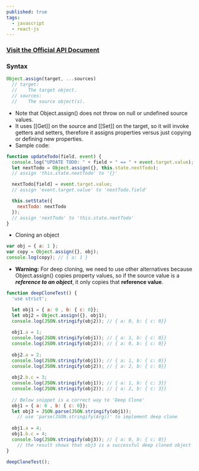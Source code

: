 ```yaml
---
published: true
tags:
  - javascript
  - react-js
---
```

### [Visit the Official API Document](https://developer.mozilla.org/en-US/docs/Web/JavaScript/Reference/Global_Objects/Object/assign)


### Syntax

```javascript
Object.assign(target, ...sources)
  // target:
  //    The target object.
  // sources:
  //    The source object(s).

```

* Note that Object.assign() does not throw on null or undefined source values.
* It uses [[Get]] on the source and [[Set]] on the target, so it will invoke getters and setters, therefore it assigns properties versus just copying or defining new properties.
* Sample code:

```javascript
function updateTodo(field, event) {
  console.log("UPDATE TODO: " + field + " == " + event.target.value);
  let nextTodo = Object.assign({}, this.state.nextTodo);
  // assign 'this.state.nextTodo' to '{}'

  nextTodo[field] = event.target.value;
  // assign 'event.target.value' to 'nextTodo.field'

  this.setState({
    nextTodo: nextTodo
  });        
  // assign 'nextTodo' to 'this.state.nextTodo'
}
```

* Cloning an object
```javascript
var obj = { a: 1 };
var copy = Object.assign({}, obj);
console.log(copy); // { a: 1 }
```

* **Warning:** For deep cloning, we need to use other alternatives because Object.assign() copies property values, so if the source value is a **_reference to an object_**, it only copies that **reference value**.

```javascript
function deepCloneTest() {
  'use strict';

  let obj1 = { a: 0 , b: { c: 0}};
  let obj2 = Object.assign({}, obj1);
  console.log(JSON.stringify(obj2)); // { a: 0, b: { c: 0}}
  
  obj1.a = 1;
  console.log(JSON.stringify(obj1)); // { a: 1, b: { c: 0}}
  console.log(JSON.stringify(obj2)); // { a: 0, b: { c: 0}}
  
  obj2.a = 2;
  console.log(JSON.stringify(obj1)); // { a: 1, b: { c: 0}}
  console.log(JSON.stringify(obj2)); // { a: 2, b: { c: 0}}
  
  obj2.b.c = 3;
  console.log(JSON.stringify(obj1)); // { a: 1, b: { c: 3}}
  console.log(JSON.stringify(obj2)); // { a: 2, b: { c: 3}}
  
  // Below snippet is a correct way to 'Deep Clone'
  obj1 = { a: 0 , b: { c: 0}};
  let obj3 = JSON.parse(JSON.stringify(obj1));
  	// use 'parse(JSON.stringify(Arg))' to implement deep clone
        
  obj1.a = 4;
  obj1.b.c = 4;
  console.log(JSON.stringify(obj3)); // { a: 0, b: { c: 0}}
  	// the result shows that obj3 is a successful deep cloned object
}

deepCloneTest();
```

<br />
<br />

